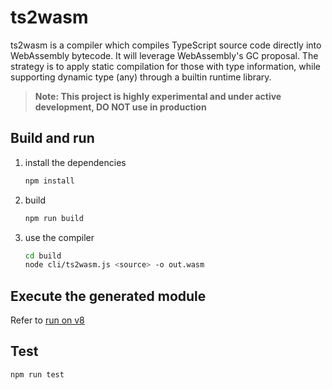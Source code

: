 # ts2wasm

ts2wasm is a compiler which compiles TypeScript source code directly into WebAssembly bytecode. It will leverage WebAssembly's GC proposal. The strategy is to apply static compilation for those with type information, while supporting dynamic type (any) through a builtin runtime library.

> **Note: This project is highly experimental and under active development, DO NOT use in production**

## Build and run

1. install the dependencies
    ``` bash
    npm install
    ```

2. build

    ``` bash
    npm run build
    ```

3. use the compiler

    ``` bash
    cd build
    node cli/ts2wasm.js <source> -o out.wasm
    ```

## Execute the generated module

Refer to [run on v8](./tools/validate/module-run/run_generated_module.md)

## Test

``` bash
npm run test
```
